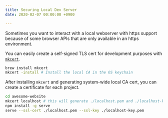 ```yaml
---
title: Securing Local Dev Server
date: 2020-02-07 00:00:00 +0900

---
```

Sometimes you want to interact with a local webserver with https support because of some browser APIs that are only available in an https environment.

You can easily create a self-signed TLS cert for development purposes with [`mkcert`](https://github.com/FiloSottile/mkcert).

```bash
brew install mkcert
mkcert -install # Install the local CA in the OS keychain
```

After installing `mkcert` and generating system-wide local CA cert, you can create a certificate for each project.

```bash
cd awesome-website
mkcert localhost # this will generate ./localhost.pem and ./localhost-key.pem
npm install -g serve
serve --ssl-cert ./localhost.pem --ssl-key ./localhost-key.pem
```